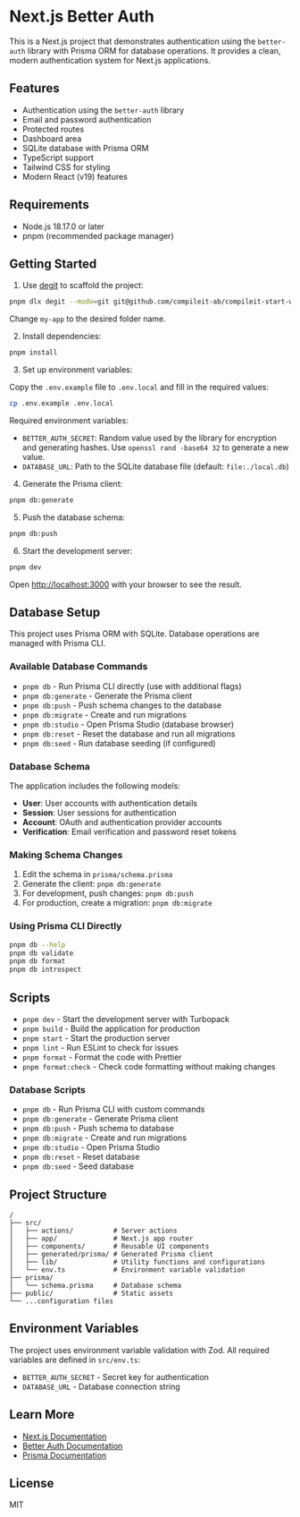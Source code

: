 # Next.js Better Auth

This is a Next.js project that demonstrates authentication using the `better-auth` library with Prisma ORM for database operations. It provides a clean, modern authentication system for Next.js applications.

## Features

- Authentication using the `better-auth` library
- Email and password authentication
- Protected routes
- Dashboard area
- SQLite database with Prisma ORM
- TypeScript support
- Tailwind CSS for styling
- Modern React (v19) features

## Requirements

- Node.js 18.17.0 or later
- pnpm (recommended package manager)

## Getting Started

1. Use [degit](https://github.com/Rich-Harris/degit) to scaffold the project:

```bash
pnpm dlx degit --mode=git git@github.com/compileit-ab/compileit-start-web.git my-app
```

Change `my-app` to the desired folder name.

2. Install dependencies:

```bash
pnpm install
```

3. Set up environment variables:

Copy the `.env.example` file to `.env.local` and fill in the required values:

```bash
cp .env.example .env.local
```

Required environment variables:
- `BETTER_AUTH_SECRET`: Random value used by the library for encryption and generating hashes. Use `openssl rand -base64 32` to generate a new value.
- `DATABASE_URL`: Path to the SQLite database file (default: `file:./local.db`)

4. Generate the Prisma client:

```bash
pnpm db:generate
```

5. Push the database schema:

```bash
pnpm db:push
```

6. Start the development server:

```bash
pnpm dev
```

Open [http://localhost:3000](http://localhost:3000) with your browser to see the result.

## Database Setup

This project uses Prisma ORM with SQLite. Database operations are managed with Prisma CLI.

### Available Database Commands

- `pnpm db` - Run Prisma CLI directly (use with additional flags)
- `pnpm db:generate` - Generate the Prisma client
- `pnpm db:push` - Push schema changes to the database
- `pnpm db:migrate` - Create and run migrations
- `pnpm db:studio` - Open Prisma Studio (database browser)
- `pnpm db:reset` - Reset the database and run all migrations
- `pnpm db:seed` - Run database seeding (if configured)

### Database Schema

The application includes the following models:

- **User**: User accounts with authentication details
- **Session**: User sessions for authentication
- **Account**: OAuth and authentication provider accounts
- **Verification**: Email verification and password reset tokens

### Making Schema Changes

1. Edit the schema in `prisma/schema.prisma`
2. Generate the client: `pnpm db:generate`
3. For development, push changes: `pnpm db:push`
4. For production, create a migration: `pnpm db:migrate`

### Using Prisma CLI Directly

```bash
pnpm db --help
pnpm db validate
pnpm db format
pnpm db introspect
```

## Scripts

- `pnpm dev` - Start the development server with Turbopack
- `pnpm build` - Build the application for production
- `pnpm start` - Start the production server
- `pnpm lint` - Run ESLint to check for issues
- `pnpm format` - Format the code with Prettier
- `pnpm format:check` - Check code formatting without making changes

### Database Scripts

- `pnpm db` - Run Prisma CLI with custom commands
- `pnpm db:generate` - Generate Prisma client
- `pnpm db:push` - Push schema to database
- `pnpm db:migrate` - Create and run migrations
- `pnpm db:studio` - Open Prisma Studio
- `pnpm db:reset` - Reset database
- `pnpm db:seed` - Seed database

## Project Structure

```
/
├── src/
│   ├── actions/          # Server actions
│   ├── app/              # Next.js app router
│   ├── components/       # Reusable UI components
│   ├── generated/prisma/ # Generated Prisma client
│   ├── lib/              # Utility functions and configurations
│   └── env.ts            # Environment variable validation
├── prisma/
│   └── schema.prisma     # Database schema
├── public/               # Static assets
└── ...configuration files
```

## Environment Variables

The project uses environment variable validation with Zod. All required variables are defined in `src/env.ts`:

- `BETTER_AUTH_SECRET` - Secret key for authentication
- `DATABASE_URL` - Database connection string

## Learn More

- [Next.js Documentation](https://nextjs.org/docs)
- [Better Auth Documentation](https://www.better-auth.com/docs)
- [Prisma Documentation](https://www.prisma.io/docs)

## License

MIT
